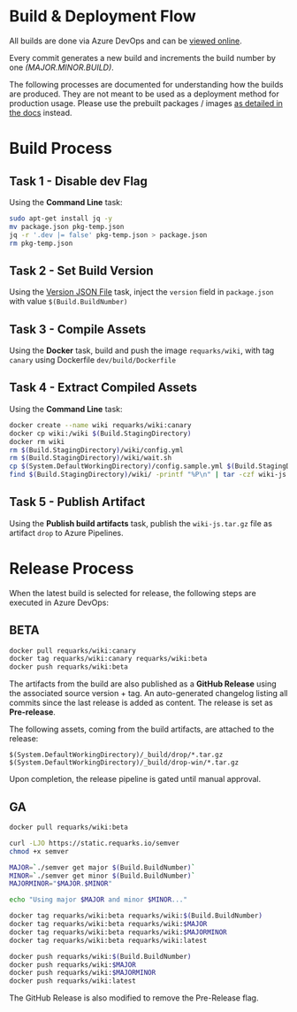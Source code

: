# Build & Deployment Flow

All builds are done via Azure DevOps and can be [viewed online](https://dev.azure.com/requarks/wiki/_build?definitionId=9).

Every commit generates a new build and increments the build number by one *(MAJOR.MINOR.BUILD)*.

The following processes are documented for understanding how the builds are produced. They are not meant to be used as a deployment method for production usage. Please use the prebuilt packages / images [as detailed in the docs](/install) instead.

# Build Process

## Task 1 - Disable dev Flag

Using the **Command Line** task:

```bash
sudo apt-get install jq -y
mv package.json pkg-temp.json
jq -r '.dev |= false' pkg-temp.json > package.json
rm pkg-temp.json
```

## Task 2 - Set Build Version

Using the [Version JSON File](https://github.com/rfennell/AzurePipelines/wiki/Version-Assemblies-and-Packages-Tasks) task, inject the `version` field in `package.json` with value `$(Build.BuildNumber)`

## Task 3 - Compile Assets

Using the **Docker** task, build and push the image `requarks/wiki`, with tag `canary` using Dockerfile `dev/build/Dockerfile`

## Task 4 - Extract Compiled Assets

Using the **Command Line** task:

```bash
docker create --name wiki requarks/wiki:canary
docker cp wiki:/wiki $(Build.StagingDirectory)
docker rm wiki
rm $(Build.StagingDirectory)/wiki/config.yml
rm $(Build.StagingDirectory)/wiki/wait.sh
cp $(System.DefaultWorkingDirectory)/config.sample.yml $(Build.StagingDirectory)/wiki/config.sample.yml
find $(Build.StagingDirectory)/wiki/ -printf "%P\n" | tar -czf wiki-js.tar.gz --no-recursion -C $(Build.StagingDirectory)/wiki/ -T -
```

## Task 5 - Publish Artifact

Using the **Publish build artifacts** task, publish the `wiki-js.tar.gz` file as artifact `drop` to Azure Pipelines.

# Release Process

When the latest build is selected for release, the following steps are executed in Azure DevOps:

## BETA

```bash
docker pull requarks/wiki:canary
docker tag requarks/wiki:canary requarks/wiki:beta
docker push requarks/wiki:beta
```

The artifacts from the build are also published as a **GitHub Release** using the associated source version + tag. An auto-generated changelog listing all commits since the last release is added as content. The release is set as **Pre-release**.

The following assets, coming from the build artifacts, are attached to the release:
```
$(System.DefaultWorkingDirectory)/_build/drop/*.tar.gz
$(System.DefaultWorkingDirectory)/_build/drop-win/*.tar.gz
```

Upon completion, the release pipeline is gated until manual approval.

## GA

```bash
docker pull requarks/wiki:beta

curl -LJO https://static.requarks.io/semver
chmod +x semver

MAJOR=`./semver get major $(Build.BuildNumber)`
MINOR=`./semver get minor $(Build.BuildNumber)`
MAJORMINOR="$MAJOR.$MINOR"

echo "Using major $MAJOR and minor $MINOR..."

docker tag requarks/wiki:beta requarks/wiki:$(Build.BuildNumber)
docker tag requarks/wiki:beta requarks/wiki:$MAJOR
docker tag requarks/wiki:beta requarks/wiki:$MAJORMINOR
docker tag requarks/wiki:beta requarks/wiki:latest

docker push requarks/wiki:$(Build.BuildNumber)
docker push requarks/wiki:$MAJOR
docker push requarks/wiki:$MAJORMINOR
docker push requarks/wiki:latest
```

The GitHub Release is also modified to remove the Pre-Release flag.
